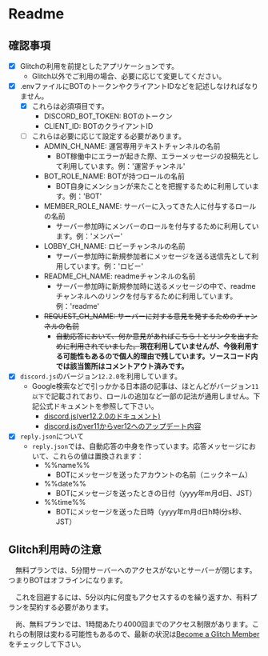 # Readme

## 確認事項

- [x] Glitchの利用を前提としたアプリケーションです。
  - Glitch以外でご利用の場合、必要に応じて変更してください。
- [x] .envファイルにBOTのトークンやクライアントIDなどを記述しなければなりません。
    - [x] これらは必須項目です。
      - DISCORD_BOT_TOKEN: BOTのトークン
      - CLIENT_ID: BOTのクライアントID
    - [ ] これらは必要に応じて設定する必要があります。
      - ADMIN_CH_NAME: 運営専用テキストチャンネルの名前
        - BOT稼働中にエラーが起きた際、エラーメッセージの投稿先として利用しています。例：'運営チャンネル'
      - BOT_ROLE_NAME: BOTが持つロールの名前
        - BOT自身にメンションが来たことを把握するために利用しています。例：'BOT'
      - MEMBER_ROLE_NAME: サーバーに入ってきた人に付与するロールの名前
        - サーバー参加時にメンバーのロールを付与するために利用しています。例：'メンバー'
      - LOBBY_CH_NAME: ロビーチャンネルの名前
        - サーバー参加時に新規参加者にメッセージを送る送信先として利用しています。例：'ロビー'
      - README_CH_NAME: readmeチャンネルの名前
        - サーバー参加時に新規参加時に送るメッセージの中で、readmeチャンネルへのリンクを付与するために利用しています。例：'readme'
      - ~~REQUEST_CH_NAME: サーバーに対する意見を発するためのチャンネルの名前~~
        - ~~自動応答において、何か意見があればこちら！とリンクを出すために利用されていました。~~**現在利用していませんが、今後利用する可能性もあるので個人的理由で残しています。ソースコード内では該当箇所はコメントアウト済みです。**
- [x] `discord.js`のバージョン`12.2.0`を利用しています。
  - Google検索などで引っかかる日本語の記事は、ほとんどがバージョン`11以下`で記載されており、ロールの追加など一部の記法が通用しません。下記公式ドキュメントを参照して下さい。
    - [discord.js(ver12.2.0のドキュメント)](https://discord.js.org/#/docs/main/12.2.0/general/welcome "discord.js")
    - [discord.jsのver11からver12へのアップデート内容](https://discordjs.guide/additional-info/changes-in-v12.html#before-you-start "Updating from v11 to v12 | Discord.js Guide")
- [x] `reply.json`について
  - `reply.json`では、自動応答の中身を作っています。応答メッセージにおいて、これらの値は置換されます：
    - %%name%%
      - BOTにメッセージを送ったアカウントの名前（ニックネーム）
    - %%date%%
      - BOTにメッセージを送ったときの日付（yyyy年m月d日、JST）
    - %%time%%
      - BOTにメッセージを送った日時（yyyy年m月d日h時i分s秒、JST）
  

## Glitch利用時の注意

　無料プランでは、5分間サーバーへのアクセスがないとサーバーが閉じます。つまりBOTはオフラインになります。
  
　これを回避するには、5分以内に何度もアクセスするのを繰り返すか、有料プランを契約する必要があります。
  
　尚、無料プランでは、1時間あたり4000回までのアクセス制限があります。これらの制限は変わる可能性もあるので、最新の状況は[Become a Glitch Member](https://glitch.com/pricing "Become a Glitch Member")をチェックして下さい。